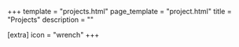 +++
template = "projects.html"
page_template = "project.html"
title = "Projects"
description = ""

[extra]
icon = "wrench"
+++
